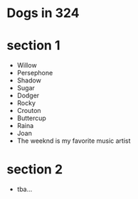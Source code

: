 # Dogs in 324

# section 1

- Willow
- Persephone
- Shadow
- Sugar
- Dodger
- Rocky
- Crouton
- Buttercup
- Raina
- Joan
- The weeknd is my favorite music artist



# section 2

- tba...
